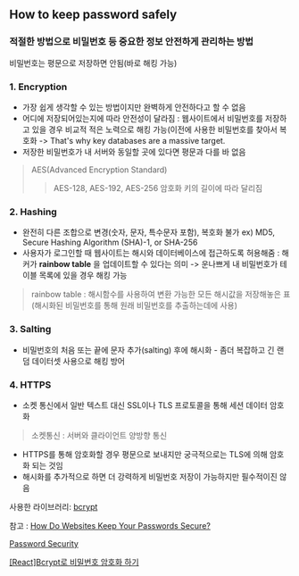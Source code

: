 ## How to keep password safely

### 적절한 방법으로 비밀번호 등 중요한 정보 안전하게 관리하는 방법

비밀번호는 평문으로 저장하면 안됨(바로 해킹 가능)

### 1. Encryption
* 가장 쉽게 생각할 수 있는 방법이지만 완벽하게 안전하다고 할 수 없음 
* 어디에 저장되어있는지에 따라 안전성이 달라짐 : 웹사이트에서 비밀번호를 저장하고 있을 경우 비교적 적은 노력으로 해킹 가능(이전에 사용한 비밀번호를 찾아서 복호화 -> That's why key databases are a massive target.
* 저장한 비밀번호가 내 서버와 동일할 곳에 있다면 평문과 다를 바 없음

> AES(Advanced Encryption Standard)
>> AES-128, AES-192, AES-256
>> 암호화 키의 길이에 따라 달리짐

### 2. Hashing
* 완전히 다른 조합으로 변경(숫자, 문자, 특수문자 포함), 복호화 불가
ex) MD5, Secure Hashing Algorithm (SHA)-1, or SHA-256
* 사용자가 로그인할 때 웹사이트는 해시와 데이터베이스에 접근하도록 허용해줌 : 해커가 **rainbow table** 을 업데이트할 수 있다는 의미 -> 운나쁘게 내 비밀번호가 테이블 목록에 있을 경우 해킹 가능

> rainbow table : 해시함수를 사용하여 변환 가능한 모든 해시값을 저장해놓은 표(해시화된 비밀번호를 통해 원래 비밀번호를 추출하는데에 사용)

### 3. Salting
* 비밀번호의 처음 또는 끝에 문자 추가(salting) 후에 해시화 -  좀더 복잡하고 긴 랜덤 데이터셋 사용으로 해킹 방어

### 4. HTTPS
* 소켓 통신에서 일반 텍스트 대신 SSL이나 TLS 프로토콜을 통해 세션 데이터 암호화 

> 소켓통신 : 서버와 클라이언트 양방향 통신

* HTTPS를 통해 암호화할 경우 평문으로 보내지만 궁극적으로는 TLS에 의해 암호화 되는 것임
* 해시화를 추가적으로 하면 더 강력하게 비밀번호 저장이 가능하지만 필수적이진 않음


사용한 라이브러리: [bcrypt](https://yarnpkg.com/package/bcryptjs)

참고 : 
[How Do Websites Keep Your Passwords Secure?](https://www.makeuseof.com/tag/websites-keep-passwords-secure/)

[Password Security](https://www.loginradius.com/blog/async/password-secure/)

[[React]Bcrypt로 비밀번호 암호화 하기](https://2ham-s.tistory.com/320)
